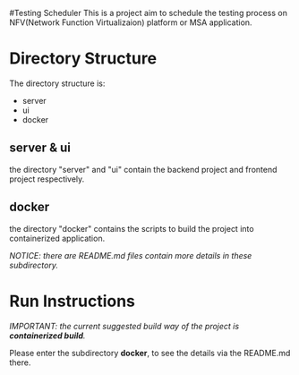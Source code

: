 #Testing Scheduler
This is a project aim to schedule the testing process on NFV(Network Function Virtualizaion) platform or MSA application.

# Directory Structure
The directory structure is:
- server
- ui
- docker
## server & ui
the directory "server" and "ui" contain the backend project and frontend project respectively.
## docker
the directory "docker" contains the scripts to build the project into containerized application.

*NOTICE: there are README.md files contain more details in these subdirectory.*

# Run Instructions
*IMPORTANT: the current suggested build way of the project is **containerized build**.*

Please enter the subdirectory **docker**, to see the details via the README.md there.